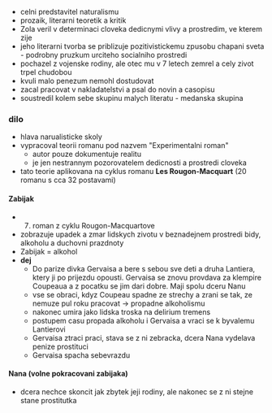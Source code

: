 - celni predstavitel naturalismu
- prozaik, literarni teoretik a kritik
- Zola veril v determinaci cloveka dedicnymi vlivy a prostredim, ve kterem zije
- jeho literarni tvorba se priblizuje pozitivistickemu zpusobu chapani sveta - podrobny pruzkum urciteho socialniho prostredi
- pochazel z vojenske rodiny, ale otec mu v 7 letech zemrel a cely zivot trpel chudobou
- kvuli malo penezum nemohl dostudovat
- zacal pracovat v nakladatelstvi a psal do novin a casopisu
- soustredil kolem sebe skupinu malych literatu - medanska skupina
### dilo
- hlava narualisticke skoly
- vypracoval teorii romanu pod nazvem "Experimentalni roman"
	- autor pouze dokumentuje realitu
	- je jen nestrannym pozorovatelem dedicnosti a prostredi cloveka
- tato teorie aplikovana na cyklus romanu **Les Rougon-Macquart** (20 romanu s cca 32 postavami)
#### Zabijak
- 7. roman z cyklu Rougon-Macquartove
- zobrazuje upadek a zmar lidskych zivotu v beznadejnem prostredi bidy, alkoholu a duchovni prazdnoty
- Zabijak = alkohol
- **dej**
	- Do parize divka Gervaisa a bere s sebou sve deti a druha Lantiera, ktery ji po prijezdu opousti. Gervaisa se znovu provdava za klempire Coupeaua a z pocatku se jim dari dobre. Maji spolu dceru Nanu
	- vse se obraci, kdyz Coupeau spadne ze strechy a zrani se tak, ze nemuze pul roku pracovat -> propadne alkoholismu
	- nakonec umira jako lidska troska na delirium tremens
	- postupem casu propada alkoholu i Gervaisa a vraci se k byvalemu Lantierovi
	- Gervaisa ztraci praci, stava se z ni zebracka, dcera Nana vydelava penize prostituci
	- Gervaisa spacha sebevrazdu
#### Nana (volne pokracovani zabijaka)
- dcera nechce skoncit jak zbytek jeji rodiny, ale nakonec se z ni stejne stane prostitutka 